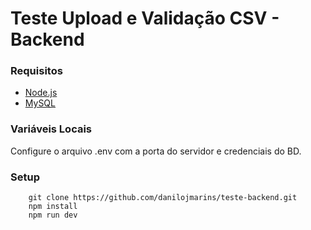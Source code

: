 # Teste Upload e Validação CSV - Backend

### Requisitos
- [Node.js](https://nodejs.org/pt-br/download)
- [MySQL](https://www.mysql.com/downloads/)

### Variáveis Locais
Configure o arquivo .env com a porta do servidor e credenciais do BD.

### Setup
```
    git clone https://github.com/danilojmarins/teste-backend.git
    npm install
    npm run dev
``` 